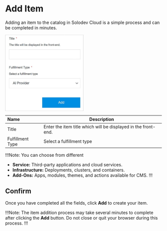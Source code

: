# Add Item

Adding an item to the catalog in Solodev Cloud is a simple process and can be completed in minutes.

<img src="../../../../images/catalogadditem.jpg" alt="catalogadditem" style="width: 50%; display: block"></a>

**Name** | **Description** 
:--- | ---
Title | Enter the item title which will be displayed in the front-end.
Fulfillment Type | Select a fulfillment type

!!!Note:
You can choose from different 

- **Service:**  Third-party applications and cloud services.  
- **Infrastructure:** Deployments, clusters, and containers.
- **Add-Ons:** Apps, modules, themes, and actions available for CMS.
!!!

## Confirm

Once you have completed all the fields, click **Add** to create your item.

!!!Note:
The item addition process may take several minutes to complete after clicking the **Add** button. Do not close or quit your browser during this process.
!!!
